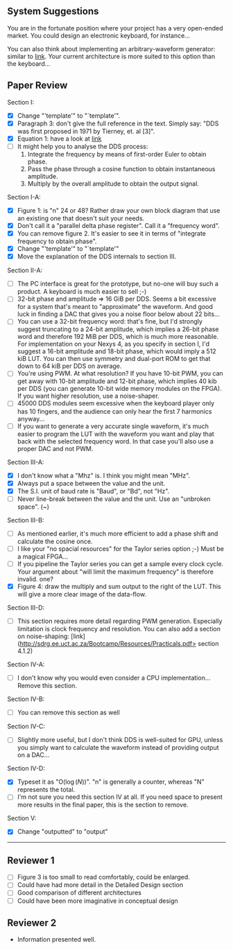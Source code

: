 System Suggestions
------------------

You are in the fortunate position where your project has a very open-ended
market.  You could design an electronic keyboard, for instance...

You can also think about implementing an arbitrary-waveform generator: similar
to [link](http://www.tek.com/signal-generator/awg70000-arbitrary-waveform-generator).
Your current architecture is more suited to this option than the keyboard...



Paper Review
------------

Section I:
- [x] Change "'template'" to "`template'".
- [x] Paragraph 3: don't give the full reference in the text.  Simply say: "DDS was first proposed in 1971 by Tierney, et. al [3]".
- [X] Equation 1: have a look at [link](http://www.mash.dept.shef.ac.uk/Resources/web-rcostheta-alphaetc.pdf)
- [ ] It might help you to analyse the DDS process:
  1. Integrate the frequency by means of first-order Euler to obtain phase.
  2. Pass the phase through a cosine function to obtain instantaneous amplitude.
  3. Multiply by the overall amplitude to obtain the output signal.

Section I-A:
- [X] Figure 1: is "n" 24 or 48?  Rather draw your own block diagram that use an existing one that doesn't suit your needs.
- [X] Don't call it a "parallel delta phase register".  Call it a "frequency word".
- [X] You can remove figure 2.  It's easier to see it in terms of "integrate frequency to obtain phase".
- [X] Change "'template'" to "`template'"
- [X] Move the explanation of the DDS internals to section III.

Section II-A:
- [ ] The PC interface is great for the prototype, but no-one will buy such a product.  A keyboard is much easier to sell ;-)
- [ ] 32-bit phase and amplitude => 16 GiB per DDS.  Seems a bit excessive for a system that's meant to "approximate" the waveform. And good luck in finding a DAC that gives you a noise floor below about 22 bits...
- [ ] You can use a 32-bit frequency word: that's fine, but I'd strongly suggest truncating to a 24-bit amplitude, which implies a 26-bit phase word and therefore 192 MiB per DDS, which is much more reasonable.  For implementation on your Nexys 4, as you specify in section I, I'd suggest a 16-bit amplitude and 18-bit phase, which would imply a 512 kiB LUT.  You can then use symmetry and dual-port ROM to get that down to 64 kiB per DDS on average.
- [ ] You're using PWM.  At what resolution?  If you have 10-bit PWM, you can get away with 10-bit amplitude and 12-bit phase, which implies 40 kib per DDS (you can generate 10-bit wide memory modules on the FPGA).  If you want higher resolution, use a noise-shaper.
- [ ] 45000 DDS modules seem excessive when the keyboard player only has 10 fingers, and the audience can only hear the first 7 harmonics anyway...
- [ ] If you want to generate a very accurate single waveform, it's much easier to program the LUT with the waveform you want and play that back with the selected frequency word.  In that case you'll also use a proper DAC and not PWM.

Section III-A:
- [x] I don't know what a "Mhz" is.  I think you might mean "MHz".
- [x] Always put a space between the value and the unit.
- [x] The S.I. unit of baud rate is "Baud", or "Bd", not "Hz".
- [ ] Never line-break between the value and the unit.  Use an "unbroken space". (~)

Section III-B:
- [ ] As mentioned earlier, it's much more efficient to add a phase shift and calculate the cosine once.
- [ ] I like your "no spacial resources" for the Taylor series option ;-)  Must be a magical FPGA...
- [ ] If you pipeline the Taylor series you can get a sample every clock cycle.
  Your argument about "will limit the maximum frequency" is therefore invalid. one?
- [X] Figure 4: draw the multiply and sum output to the right of the LUT. This will give a more clear image of the data-flow.

Section III-D:
- [ ] This section requires more detail regarding PWM generation.  Especially limitation is clock frequency and resolution. You can also add a section on noise-shaping: [link](http://sdrg.ee.uct.ac.za/Bootcamp/Resources/Practicals.pdf> section 4.1.2)

Section IV-A:
- [ ] I don't know why you would even consider a CPU implementation...  Remove this section.

Section IV-B:
- [ ] You can remove this section as well

Section IV-C:
- [ ] Slightly more useful, but I don't think DDS is well-suited for GPU, unless you simply want to calculate the waveform instead of providing output on a DAC...

Section IV-D:
- [x] Typeset it as "$\mathrm{O}(\log(N))$".  "n" is generally a counter, whereas "N" represents the total.
- [ ] I'm not sure you need this section IV at all.  If you need space to present more results in the final paper, this is the section to remove.

Section V:
- [x] Change "outputted" to "output"


----------
Reviewer 1
----------

- [ ] Figure 3 is too small to read comfortably, could be enlarged.
- [ ] Could have had more detail in the Detailed Design section
- [ ] Good comparison of different architectures
- [ ] Could have been more imaginative in conceptual design

Reviewer 2
----------

- Information presented well.

